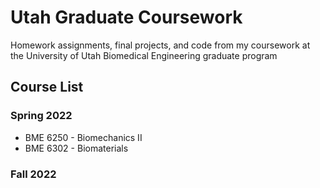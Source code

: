 # Utah Graduate Coursework

Homework assignments, final projects, and code from my coursework at the University of Utah Biomedical Engineering graduate program

## Course List

### Spring 2022

* BME 6250 - Biomechanics II
* BME 6302 - Biomaterials

### Fall 2022

